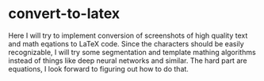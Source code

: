 # convert-to-latex

Here I will try to implement conversion of screenshots of high quality text and math eqations to LaTeX code. Since the characters should be easily recognizable, I will try some segmentation and template mathing algorithms instead of things like deep neural networks and similar. The hard part are equations, I look forward to figuring out how to do that.
